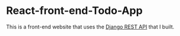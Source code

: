 # React-front-end-Todo-App

This is a front-end website that uses the [Django REST API](https://github.com/Django-REST-FrameWork-Projects/Django-REST-api-todo-app) that I built.
